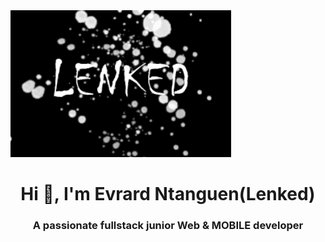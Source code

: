 <img src="Lenked profil.png" alt="..." width="70%" height="30%" />
<h1 align="center">Hi 👋, I'm Evrard Ntanguen(Lenked)</h1>


<!--
**Lenked/Lenked** is a ✨ _special_ ✨ repository because its `README.md` (this file) appears on your GitHub profile.

Here are some ideas to get you started:

- 🔭 I’m currently working on ...
- 🌱 I’m currently learning ...
- 👯 I’m looking to collaborate on ...
- 🤔 I’m looking for help with ...
- 💬 Ask me about ...
- 📫 How to reach me: ...
- 😄 Pronouns: ...
- ⚡ Fun fact: ...
-->
<h3 align="center">A passionate fullstack junior Web & MOBILE developer</h3>

